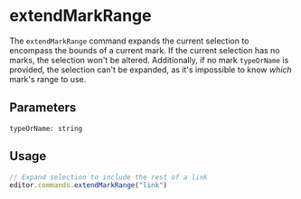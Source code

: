 # extendMarkRange
The `extendMarkRange` command expands the current selection to encompass the bounds of a current mark. If the current selection has no marks, the selection won't be altered. Additionally, if no mark `typeOrName` is provided, the selection can't be expanded, as it's impossible to know _which_ mark's range to use.

## Parameters
`typeOrName: string`

## Usage
```js
// Expand selection to include the rest of a link
editor.commands.extendMarkRange("link")
```

